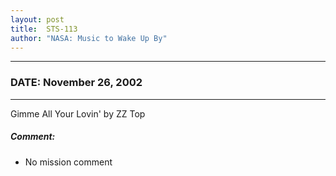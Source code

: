 ```yaml
---
layout: post
title:  STS-113
author: "NASA: Music to Wake Up By"
---
```


----
### DATE: November 26, 2002
----
Gimme All Your Lovin' by ZZ Top

##### Comment:
* No mission comment
